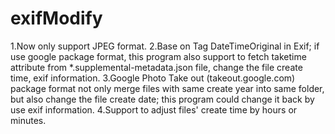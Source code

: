 # exifModify
1.Now only support JPEG format.
2.Base on Tag DateTimeOriginal in Exif; if use google package format, this program also support to fetch taketime attribute from *.supplemental-metadata.json file, change the file create time, exif information.
3.Google Photo Take out (takeout.google.com) package format not only merge files with same create year into same folder, but also change the file create date; this program could change it back by use exif information.
4.Support to adjust files' create time by hours or minutes.
